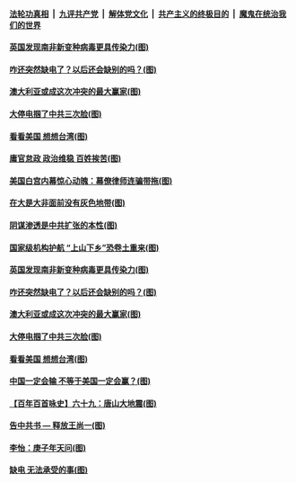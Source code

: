 

####  [法轮功真相](../../../../basic/blob/master/README.md?t=12241331) &nbsp;|&nbsp; [九评共产党](../../../../9ping.md/blob/master/README.md?t=12241331) &nbsp;|&nbsp; [解体党文化](../../../../jtdwh.md/blob/master/README.md?t=12241331)  &nbsp;|&nbsp; [共产主义的终极目的](../../../../gczydzjmd.md/blob/master/README.md?t=12241331) &nbsp;|&nbsp; [魔鬼在统治我们的世界](../../../../mgztzwmdsj.md/blob/master/README.md?t=12241331) 

#### [英国发现南非新变种病毒更具传染力(图)](../pages/p4/956841.md?t=12241331) 


#### [咋还突然缺电了？以后还会缺别的吗？(图)](../pages/p4/956716.md?t=12241331) 

#### [澳大利亚或成这次冲突的最大赢家(图)](../pages/p4/956724.md?t=12241331) 

#### [大停电掴了中共三次脸(图)](../pages/p4/956729.md?t=12241331) 

#### [看看美国 想想台湾(图)](../pages/p4/956723.md?t=12241331) 


#### [庸官怠政 政治维稳 百姓挨苦(图)](../pages/p4/956860.md?t=12241331) 

#### [美国白宫内幕惊心动魄：幕僚律师连骗带拖(图)](../pages/p4/956856.md?t=12241331) 

#### [在大是大非面前没有灰色地带(图)](../pages/p4/956852.md?t=12241331) 

#### [阴谋渗透是中共扩张的本性(图)](../pages/p4/956850.md?t=12241331) 

#### [国家级机构护航 “上山下乡”恐卷土重来(图)](../pages/p4/956845.md?t=12241331) 

#### [英国发现南非新变种病毒更具传染力(图)](../pages/p4/956841.md?t=12241331) 



#### [咋还突然缺电了？以后还会缺别的吗？(图)](../pages/p4/956716.md?t=12241331) 

#### [澳大利亚或成这次冲突的最大赢家(图)](../pages/p4/956724.md?t=12241331) 

#### [大停电掴了中共三次脸(图)](../pages/p4/956729.md?t=12241331) 

#### [看看美国 想想台湾(图)](../pages/p4/956723.md?t=12241331) 

#### [中国一定会输 不等于美国一定会赢？(图)](../pages/p4/956720.md?t=12241331) 

#### [【百年百首咏史】六十九：唐山大地震(图)](../pages/p4/956719.md?t=12241331) 

#### [告中共书 — 释放王尚一(图)](../pages/p4/956163.md?t=12241331) 



#### [李怡：庚子年天问(图)](../pages/p4/956601.md?t=12241331) 

#### [缺电 无法承受的事(图)](../pages/p4/956604.md?t=12241331) 

